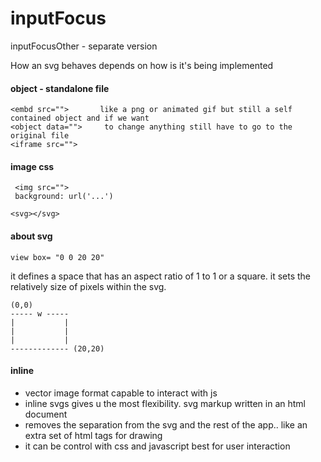 # inputFocus

inputFocusOther - separate version




How an svg behaves depends on how is it's being implemented


#### object - standalone file

```
<embd src="">       like a png or animated gif but still a self contained object and if we want
<object data="">     to change anything still have to go to the original file
<iframe src="">
```

#### image css
  
```  
 <img src="">
 background: url('...')
```  

```
<svg></svg>  
```


#### about svg

```
view box= "0 0 20 20"
```

it defines a space that has an aspect ratio of 1 to 1 or a square.
it sets the relatively size of pixels within the svg.


```
(0,0)
----- w -----
|           |
|           |
|           |
------------- (20,20)

```


#### inline

- vector image format capable to interact with js
- inline svgs gives u the most flexibility.  svg markup written in an html document
- removes the  separation from the svg and the rest of the app.. like an extra set of html tags
for drawing
- it can be control with css and javascript best for user interaction


  
